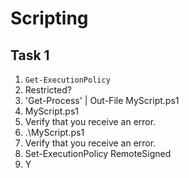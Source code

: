 # Scripting

## Task 1
1. ```Get-ExecutionPolicy```
1. Restricted?
1. 'Get-Process' | Out-File MyScript.ps1
1. MyScript.ps1
1. Verify that you receive an error.
1. .\MyScript.ps1
1. Verify that you receive an error.
1. Set-ExecutionPolicy RemoteSigned
1. Y
